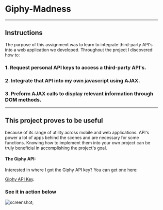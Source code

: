 # Giphy-Madness

- - -

## Instructions

The purpose of this assignment was to learn to integrate third-party API's into a web application we developed. Throughout the project I discovered how to:
### 1. Request personal API keys to access a third-party API's.
### 2. Integrate that API into my own javascript using AJAX.
### 3. Preform AJAX calls to display relevant information through DOM methods.

- - -

## This project proves to be useful
because of its range of utility across mobile and web applications. API's power a lot of apps behind the scenes and are necessary for some functions. Knowing how to implement them into your own project can be truly beneficial in accomplishing the project's goal.

#### The Giphy API:
Interested in where I got the Giphy API key? You can get one here: 

[Giphy API Key](https://developers.giphy.com/).

### See it in action below

![screenshot](screenshot.gif);